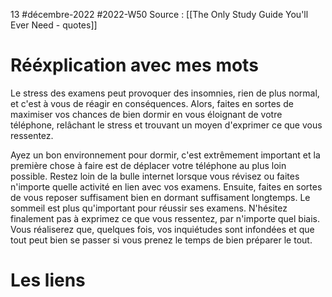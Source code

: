 13 #décembre-2022 #2022-W50
Source : [[The Only Study Guide You'll Ever Need - quotes]]
# Rééxplication avec mes mots
Le stress des examens peut provoquer des insomnies, rien de plus normal, et c'est à vous de réagir en conséquences. Alors, faites en sortes de maximiser vos chances de bien dormir en vous éloignant de votre téléphone, relâchant le stress et trouvant un moyen d'exprimer ce que vous ressentez.

Ayez un bon environnement pour dormir, c'est extrêmement important et la première chose à faire est de déplacer votre téléphone au plus loin possible. Restez loin de la bulle internet lorsque vous révisez ou faites n'importe quelle activité en lien avec vos examens. Ensuite, faites en sortes de vous reposer suffisament bien en dormant suffisament longtemps. Le sommeil est plus qu'important pour réussir ses examens. N'hésitez finalement pas à exprimez ce que vous ressentez, par n'importe quel biais. Vous réaliserez que, quelques fois, vos inquiétudes sont infondées et que tout peut bien se passer si vous prenez le temps de bien préparer le tout. 
# Les liens
